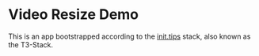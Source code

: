 # Video Resize Demo

This is an app bootstrapped according to the [init.tips](https://init.tips) stack, also known as the T3-Stack.
